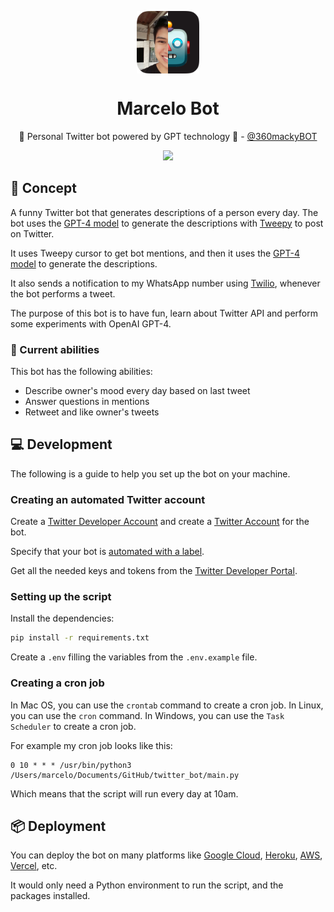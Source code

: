 <p align="center">
  <img
    src=".github/logo.png"
    align="center"
    width="100"
    alt="360macky Bot"
    title="360macky Bot"
  />
  <h1 align="center">Marcelo Bot</h1>
</p>

<p align="center">
    🤖 Personal Twitter bot powered by GPT technology 🦄 - <a href="https://twitter.com/360mackyBOT">@360mackyBOT</a>
</p>

<p align="center">
  <a href="https://www.tweepy.org">
    <img src="https://img.shields.io/static/v1?label=Tweepy&message=4.13.0&color=1DA1F2&logo=twitter" />
  </a>
</p>


## 🚀 Concept

A funny Twitter bot that generates descriptions of a person every day. The bot uses the [GPT-4 model](https://openai.com/product/gpt-4) to generate the descriptions with [Tweepy](https://www.tweepy.org/) to post on Twitter.

It uses Tweepy cursor to get bot mentions, and then it uses the [GPT-4 model](https://openai.com/product/gpt-4) to generate the descriptions.

It also sends a notification to my WhatsApp number using [Twilio](https://www.twilio.com/), whenever the bot performs a tweet.

The purpose of this bot is to have fun, learn about Twitter API and perform some experiments with OpenAI GPT-4.

### 🤖 Current abilities

This bot has the following abilities:

- Describe owner's mood every day based on last tweet
- Answer questions in mentions
- Retweet and like owner's tweets

## 💻 Development

The following is a guide to help you set up the bot on your machine.

### Creating an automated Twitter account

Create a [Twitter Developer Account](https://developer.twitter.com/en/apply-for-access) and create a [Twitter Account](https://twitter.com/i/flow/signup) for the bot.

Specify that your bot is [automated with a label](https://help.twitter.com/en/using-twitter/automated-account-labels).

Get all the needed keys and tokens from the [Twitter Developer Portal](https://developer.twitter.com/en/portal/dashboard).

### Setting up the script

Install the dependencies:

```bash
pip install -r requirements.txt
```

Create a `.env` filling the variables from the `.env.example` file.

### Creating a cron job

In Mac OS, you can use the `crontab` command to create a cron job. In Linux, you can use the `cron` command. In Windows, you can use the `Task Scheduler` to create a cron job.

For example my cron job looks like this:

```
0 10 * * * /usr/bin/python3 /Users/marcelo/Documents/GitHub/twitter_bot/main.py
```

Which means that the script will run every day at 10am.

## 📦 Deployment

You can deploy the bot on many platforms like [Google Cloud](https://cloud.google.com/), [Heroku](https://www.heroku.com/), [AWS](https://aws.amazon.com/), [Vercel](https://vercel.com/), etc.

It would only need a Python environment to run the script, and the packages installed.
